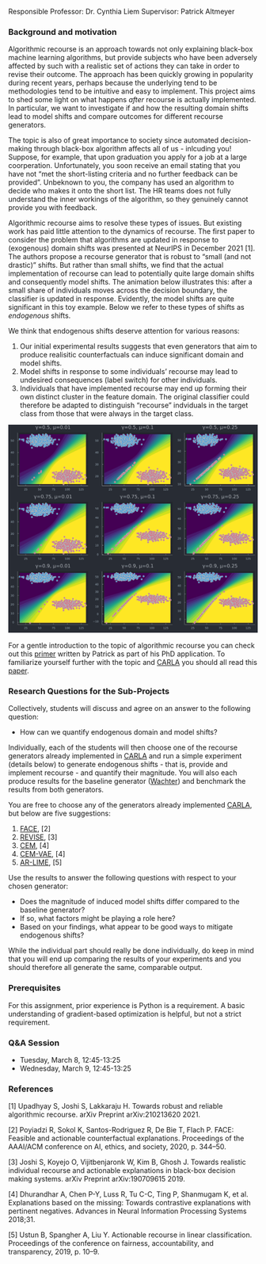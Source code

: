 Responsible Professor: Dr. Cynthia Liem Supervisor: Patrick Altmeyer

### Background and motivation

Algorithmic recourse is an approach towards not only explaining black-box machine learning algorithms, but provide subjects who have been adversely affected by such with a realistic set of actions they can take in order to revise their outcome. The approach has been quickly growing in popularity during recent years, perhaps because the underlying tend to be methodologies tend to be intuitive and easy to implement. This project aims to shed some light on what happens *after* recourse is actually implemented. In particular, we want to investigate if and how the resulting domain shifts lead to model shifts and compare outcomes for different recourse generators.

The topic is also of great importance to society since automated decision-making through black-box algorithm affects all of us - inlcuding you! Suppose, for example, that upon graduation you apply for a job at a large coorperation. Unfortunately, you soon receive an email stating that you have not “met the short-listing criteria and no further feedback can be provided”. Unbeknown to you, the company has used an algorithm to decide who makes it onto the short list. The HR teams does not fully understand the inner workings of the algorithm, so they genuinely cannot provide you with feedback.

Algorithmic recourse aims to resolve these types of issues. But existing work has paid little attention to the dynamics of recourse. The first paper to consider the problem that algorithms are updated in response to (exogenous) domain shifts was presented at NeurIPS in December 2021 \[1\]. The authors propose a recourse generator that is robust to “small (and not drastic)” shifts. But rather than small shifts, we find that the actual implementation of recourse can lead to potentially quite large domain shifts and consequently model shifts. The animation below illustrates this: after a small share of individuals moves across the decision boundary, the classifier is updated in response. Evidently, the model shifts are quite significant in this toy example. Below we refer to these types of shifts as *endogenous* shifts.

We think that endogenous shifts deserve attention for various reasons:

1.  Our initial experimental results suggests that even generators that aim to produce realisitic counterfactuals can induce significant domain and model shifts.
2.  Model shifts in response to some individuals’ recourse may lead to undesired consequences (label switch) for other individuals.
3.  Individuals that have implemented recourse may end up forming their own distinct cluster in the feature domain. The original classifier could therefore be adapted to distinguish “recourse” indviduals in the target class from those that were always in the target class.

![](www/model_shifts.gif)

For a gentle introduction to the topic of algorithmic recourse you can check out this [primer](https://towardsdatascience.com/individual-recourse-for-black-box-models-5e9ed1e4b4cc) written by Patrick as part of his PhD application. To familiarize yourself further with the topic and [CARLA](https://github.com/carla-recourse/CARLA) you should all read this [paper](https://arxiv.org/pdf/2108.00783.pdf).

### Research Questions for the Sub-Projects

Collectively, students will discuss and agree on an answer to the following question:

-   How can we quantify endogenous domain and model shifts?

Individually, each of the students will then choose one of the recourse generators already implemented in [CARLA](https://github.com/carla-recourse/CARLA) and run a simple experiment (details below) to generate endogenous shifts - that is, provide and implement recourse - and quantify their magnitude. You will also each produce results for the baseline generator ([Wachter](https://arxiv.org/ftp/arxiv/papers/1711/1711.00399.pdf)) and benchmark the results from both generators.

You are free to choose any of the generators already implemented [CARLA](https://github.com/carla-recourse/CARLA), but below are five suggestions:

1.  [FACE](https://arxiv.org/pdf/1909.09369.pdf), \[2\]
2.  [REVISE](https://arxiv.org/pdf/1907.09615.pdf), \[3\]
3.  [CEM](https://arxiv.org/pdf/1802.07623.pdf), \[4\]
4.  [CEM-VAE](https://arxiv.org/pdf/1802.07623.pdf), \[4\]
5.  [AR-LIME](https://arxiv.org/pdf/1809.06514.pdf), \[5\]

Use the results to answer the following questions with respect to your chosen generator:

-   Does the magnitude of induced model shifts differ compared to the baseline generator?
-   If so, what factors might be playing a role here?
-   Based on your findings, what appear to be good ways to mitigate endogenous shifts?

While the individual part should really be done individually, do keep in mind that you will end up comparing the results of your experiments and you should therefore all generate the same, comparable output.

### Prerequisites

For this assignment, prior experience is Python is a requirement. A basic understanding of gradient-based optimization is helpful, but not a strict requirement.

### Q&A Session

-   Tuesday, March 8, 12:45-13:25
-   Wednesday, March 9, 12:45-13:25

### References

<div id="refs" class="references csl-bib-body">

<div id="ref-upadhyay2021towards" class="csl-entry">

<span class="csl-left-margin">\[1\] </span><span class="csl-right-inline">Upadhyay S, Joshi S, Lakkaraju H. Towards robust and reliable algorithmic recourse. arXiv Preprint arXiv:210213620 2021.</span>

</div>

<div id="ref-poyiadzi2020face" class="csl-entry">

<span class="csl-left-margin">\[2\] </span><span class="csl-right-inline">Poyiadzi R, Sokol K, Santos-Rodriguez R, De Bie T, Flach P. FACE: Feasible and actionable counterfactual explanations. Proceedings of the AAAI/ACM conference on AI, ethics, and society, 2020, p. 344–50.</span>

</div>

<div id="ref-joshi2019towards" class="csl-entry">

<span class="csl-left-margin">\[3\] </span><span class="csl-right-inline">Joshi S, Koyejo O, Vijitbenjaronk W, Kim B, Ghosh J. Towards realistic individual recourse and actionable explanations in black-box decision making systems. arXiv Preprint arXiv:190709615 2019.</span>

</div>

<div id="ref-dhurandhar2018explanations" class="csl-entry">

<span class="csl-left-margin">\[4\] </span><span class="csl-right-inline">Dhurandhar A, Chen P-Y, Luss R, Tu C-C, Ting P, Shanmugam K, et al. Explanations based on the missing: Towards contrastive explanations with pertinent negatives. Advances in Neural Information Processing Systems 2018;31.</span>

</div>

<div id="ref-ustun2019actionable" class="csl-entry">

<span class="csl-left-margin">\[5\] </span><span class="csl-right-inline">Ustun B, Spangher A, Liu Y. Actionable recourse in linear classification. Proceedings of the conference on fairness, accountability, and transparency, 2019, p. 10–9.</span>

</div>

</div>
